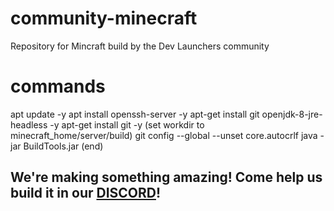 # community-minecraft

Repository for Mincraft build by the Dev Launchers community

# commands

apt update -y
apt install openssh-server -y
apt-get install git openjdk-8-jre-headless -y
apt-get install git -y
(set workdir to minecraft_home/server/build)
git config --global --unset core.autocrlf
java -jar BuildTools.jar
(end)

## We're making something amazing! Come help us build it in our [DISCORD](https://discord.io/devlaunchers)!
